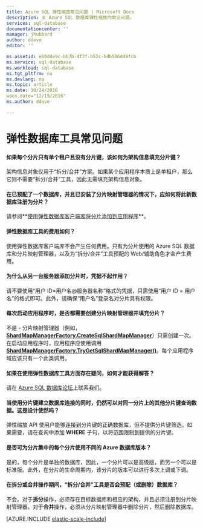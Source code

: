 ```yaml
---
title: Azure SQL 弹性缩放常见问题 | Microsoft Docs
description: 关 Azure SQL 数据库弹性缩放的常见问题。
services: sql-database
documentationcenter: ''
manager: jhubbard
author: ddove
editor: ''

ms.assetid: e60dde9c-bb7b-4f2f-b52c-bdb506d49fcb
ms.service: sql-database
ms.workload: sql-database
ms.tgt_pltfrm: na
ms.devlang: na
ms.topic: article
ms.date: 10/24/2016
wacn.date="12/19/2016"
ms.author: ddove

---
```

# 弹性数据库工具常见问题
#### 如果每个分片只有单个租户且没有分片键，该如何为架构信息填充分片键？
架构信息对象仅用于“拆分/合并”方案。如果某个应用程序本质上是单租户，那么它则不需要“拆分/合并”工具，因此无需填充架构信息对象。

#### 在已预配了一个数据库，并且已安装了分片映射管理器的情况下，应如何将此新数据库注册为分片？
请参阅**[使用弹性数据库客户端库将分片添加到应用程序](/documentation/articles/sql-database-elastic-scale-add-a-shard/)**。

#### 弹性数据库工具的费用如何？
使用弹性数据库客户端库不会产生任何费用。只有为分片使用的 Azure SQL 数据库和分片映射管理器，以及为“拆分/合并”工具预配的 Web/辅助角色才会产生费用。

#### 为什么从另一台服务器添加分片时，凭据不起作用？
请不要使用“用户 ID=用户名@服务器名称”格式的凭据，只需使用“用户 ID = 用户名”的格式即可。此外，请确保“用户名”登录名对分片具有权限。

#### 每次启动应用程序时，是否都需要创建分片映射管理器并填充分片？

不是 - 分片映射管理器（例如，**[ShardMapManagerFactory.CreateSqlShardMapManager](http://msdn.microsoft.com/zh-cn/library/azure/microsoft.azure.sqldatabase.elasticscale.shardmanagement.shardmapmanagerfactory.createsqlshardmapmanager.aspx)**）只需创建一次。在启动应用程序时，应用程序应使用调用 **[ShardMapManagerFactory.TryGetSqlShardMapManager()](http://msdn.microsoft.com/zh-cn/library/azure/microsoft.azure.sqldatabase.elasticscale.shardmanagement.shardmapmanagerfactory.trygetsqlshardmapmanager.aspx)**。每个应用程序域应该只有一个此类调用。

#### 如果在使用弹性数据库工具方面存在疑问，如何才能获得解答？ 

请在 [Azure SQL 数据库论坛](https://social.msdn.microsoft.com/Forums/zh-cn/home?forum=ssdsgetstarted)上联系我们。

#### 当使用分片键建立数据库连接的同时，仍然可以对同一分片上的其他分片键查询数据。这是设计使然吗？
弹性缩放 API 使用户能够连接到分片键的正确数据库，但不提供分片键筛选。如果需要，请在查询中添加 **WHERE** 子句，以将范围限制到提供的分片键。

#### 是否可为分片集中的每个分片使用不同的 Azure 数据库版本？
是的，每个分片是单独的数据库，因此，一个分片可以是高级版，而另一个可以是标准版。此外，在分片的生命周期内，该分片的版本可以进行多次上调或下调。

#### 在拆分或合并操作期间，“拆分/合并”工具是否会预配（或删除）数据库？
不会。对于**拆分**操作，必须存在目标数据库和相应的架构，并且必须注册到分片映射管理器。对于**合并**操作，必须从分片映射管理器中删除分片，然后删除数据库。

[AZURE.INCLUDE [elastic-scale-include](../../includes/elastic-scale-include.md)]
 

<!---HONumber=Mooncake_1212_2016-->